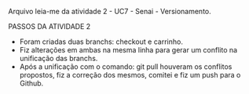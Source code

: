 Arquivo leia-me da atividade 2 -  UC7 - Senai - Versionamento.

PASSOS DA ATIVIDADE 2
- Foram criadas duas branchs: checkout e carrinho.
- Fiz alterações em ambas na mesma linha para gerar um conflito na unificação das branchs.
- Após a unificação com o comando: git pull houveram os conflitos propostos, fiz a correção dos mesmos, comitei e fiz um push para o Github.